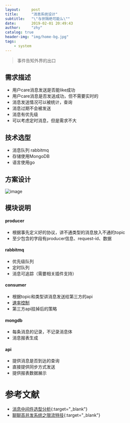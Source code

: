 ```yaml
---
layout:     post
title:      "消息系统设计"
subtitle:   "\"与世隔绝可能么\""
date:       2019-02-01 20:49:43
author:     "zhy"
catalog: true
header-img: "img/home-bg.jpg"
tags:
    - system
---
```


> 事件告知外界的出口

## 需求描述
* 用户care消息发送是否能like成功
* 用户care消息是否发送成功，但不需要实时的
* 消息发送情况可以被统计，查询
* 消息过期不会被发送
* 消息有优先级
* 可以考虑定时消息，但是需求不大

## 技术选型
* 消息队列 rabbitmq
* 存储使用MongoDB
* 语言使用go

## 方案设计
![image](https://wx1.sinaimg.cn/mw690/006Peaa1ly1fzrff9nymxj30fz0dfq3h.jpg)

## 模块说明
#### producer
* 根据事先定义好的协议，讲不通类型的消息放入不通的topic
* 至少包含的字段有producer信息、request-id、数据

#### rabbitmq
* 优先级队列
* 定时队列
* 消息可追踪（需要相关插件支持）

#### consumer
* 根据topic和类型讲消息发送给第三方的api
* [速率控制](#limitratio)
* 第三方api挂掉后的策略

#### mongdb
* 每条消息的记录，不记录消息体
* 消息报表生成

#### api
* 提供消息是否到达的查询
* 直接提供同步方式发送
* 提供报表数据展示


# 参考文献
* [消息中间件选型分析](http://blog.didispace.com/%E6%B6%88%E6%81%AF%E4%B8%AD%E9%97%B4%E4%BB%B6%E9%80%89%E5%9E%8B%E5%88%86%E6%9E%90/){:target="_blank"}
* [聊聊高并发系统之限流特技](https://jinnianshilongnian.iteye.com/blog/2305117){:target="_blank"}<span id="limitratio">


